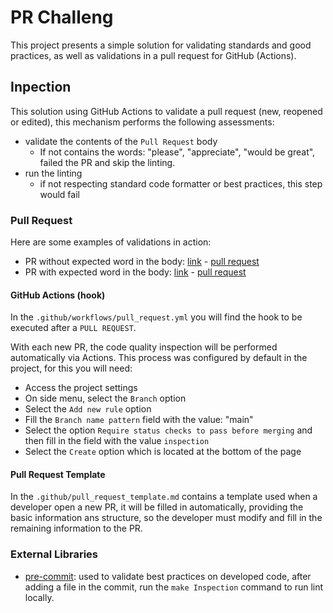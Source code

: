 # PR Challeng

This project presents a simple solution for validating standards and good
practices, as well as validations in a pull request for GitHub (Actions).

## Inpection

This solution using GitHub Actions to validate a pull request (new, reopened or
edited), this mechanism performs the following assessments:

- validate the contents of the `Pull Request` body
  - If not contains the words: "please", "appreciate", "would be great", failed
  the PR and skip the linting.
- run the linting
  - if not respecting standard code formatter or best practices, this step
  would fail

### Pull Request

Here are some examples of validations in action:

- PR without expected word in the body: [link]() - [pull request](https://github.com/bredah/pull-request-challenge/runs/5964172514)
- PR with expected word in the body: [link]() - [pull request]()

#### GitHub Actions (hook)

In the `.github/workflows/pull_request.yml` you will find the hook to be
executed after a `PULL REQUEST`.

With each new PR, the code quality inspection will be performed automatically
via Actions. This process was configured by default in the project, for this
you will need:

- Access the project settings
- On side menu, select the `Branch` option
- Select the `Add new rule` option
- Fill the `Branch name pattern` field with the value: "main"
- Select the option `Require status checks to pass before merging` and then
  fill in the field with the value `inspection`
- Select the `Create` option which is located at the bottom of the page

#### Pull Request Template

In the `.github/pull_request_template.md` contains a template used when a
developer open a new PR, it will be filled in automatically, providing the
basic information ans structure, so the developer must modify and fill in the
remaining information to the PR.

### External Libraries

- [pre-commit](https://pre-commit.com): used to validate best practices on
  developed code, after adding a file in the commit, run the `make Inspection`
  command to run lint locally.
